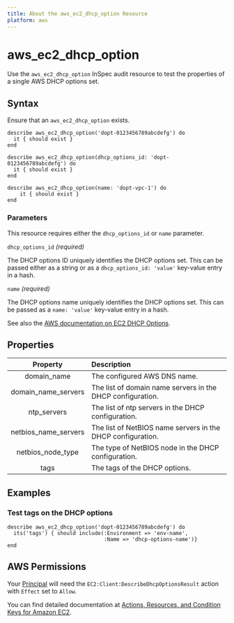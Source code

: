 ```yaml
---
title: About the aws_ec2_dhcp_option Resource
platform: aws
---
```


# aws_ec2_dhcp_option

Use the `aws_ec2_dhcp_option` InSpec audit resource to test the properties of a single AWS DHCP options set.

## Syntax

Ensure that an `aws_ec2_dhcp_option` exists.

    describe aws_ec2_dhcp_option('dopt-0123456789abcdefg') do
      it { should exist }
    end

    describe aws_ec2_dhcp_option(dhcp_options_id: 'dopt-0123456789abcdefg') do
      it { should exist }
    end

    describe aws_ec2_dhcp_option(name: 'dopt-vpc-1') do
        it { should exist }
    end

### Parameters

This resource requires either the `dhcp_options_id` or `name` parameter.

`dhcp_options_id` _(required)_

The DHCP options ID uniquely identifies the DHCP options set.
This can be passed either as a string or as a `dhcp_options_id: 'value'` key-value entry in a hash.

`name` _(required)_

The DHCP options name uniquely identifies the DHCP options set.
This can be passed as a `name: 'value'` key-value entry in a hash.

See also the [AWS documentation on EC2 DHCP Options](https://docs.aws.amazon.com/AWSEC2/latest/APIReference/API_DescribeDhcpOptions.html).

## Properties

| Property | Description |
| :---: | :--- |
| domain_name | The configured AWS DNS name. |
| domain_name_servers | The list of domain name servers in the DHCP configuration. |
| ntp_servers | The list of ntp servers in the DHCP configuration. |
| netbios_name_servers | The list of NetBIOS name servers in the DHCP configuration. |
| netbios_node_type | The type of NetBIOS node in the DHCP configuration. |
| tags | The tags of the DHCP options. |

## Examples

### Test tags on the DHCP options

    describe aws_ec2_dhcp_option('dopt-0123456789abcdefg') do
      its('tags') { should include(:Environment => 'env-name',
                                   :Name => 'dhcp-options-name')}
    end

## AWS Permissions

Your [Principal](https://docs.aws.amazon.com/IAM/latest/UserGuide/intro-structure.html#intro-structure-principal) will need the `EC2:Client:DescribeDhcpOptionsResult` action with `Effect` set to `Allow`.

You can find detailed documentation at [Actions, Resources, and Condition Keys for Amazon EC2](https://docs.aws.amazon.com/IAM/latest/UserGuide/list_amazonec2.html).
